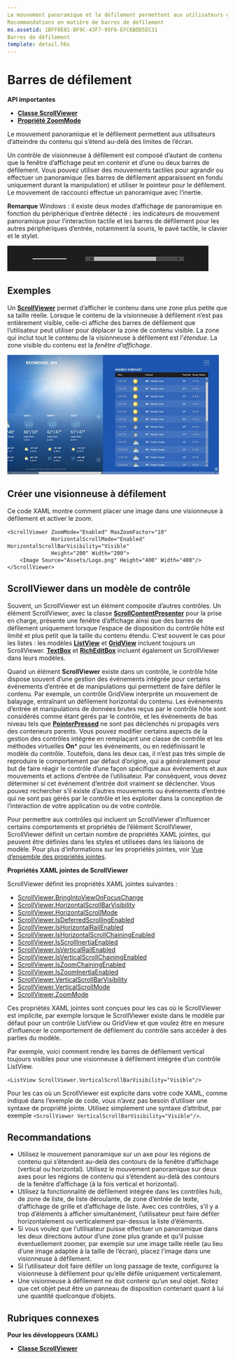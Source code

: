 ```yaml
---
Le mouvement panoramique et le défilement permettent aux utilisateurs d’atteindre du contenu qui s’étend au-delà des limites de l’écran.
Recommandations en matière de barres de défilement
ms.assetid: 1BFF0E81-BF9C-43F7-95F6-EFC6BDD5EC31
Barres de défilement
template: detail.hbs
---
```

# Barres de défilement

<span class="sidebar_heading" style="font-weight: bold;">API importantes</span>

-   [**Classe ScrollViewer**](https://msdn.microsoft.com/library/windows/apps/br209527)
-   [**Propriété ZoomMode**](https://msdn.microsoft.com/library/windows/apps/xaml/windows.ui.xaml.controls.scrollviewer.zoommode.aspx)

Le mouvement panoramique et le défilement permettent aux utilisateurs d’atteindre du contenu qui s’étend au-delà des limites de l’écran.

Un contrôle de visionneuse à défilement est composé d’autant de contenu que la fenêtre d’affichage peut en contenir et d’une ou deux barres de défilement. Vous pouvez utiliser des mouvements tactiles pour agrandir ou effectuer un panoramique (les barres de défilement apparaissent en fondu uniquement durant la manipulation) et utiliser le pointeur pour le défilement. Le mouvement de raccourci effectue un panoramique avec l’inertie.

**Remarque** Windows : il existe deux modes d’affichage de panoramique en fonction du périphérique d’entrée détecté : les indicateurs de mouvement panoramique pour l’interaction tactile et les barres de défilement pour les autres périphériques d’entrée, notamment la souris, le pavé tactile, le clavier et le stylet.

![Un exemple de contrôles de barre de défilement et d’indicateur de mouvement panoramique standard](images/SCROLLBAR.png)

## Exemples

Un [**ScrollViewer**](https://msdn.microsoft.com/library/windows/apps/xaml/windows.ui.xaml.controls.scrollviewer.aspx) permet d’afficher le contenu dans une zone plus petite que sa taille réelle. Lorsque le contenu de la visionneuse à défilement n’est pas entièrement visible, celle-ci affiche des barres de défilement que l’utilisateur peut utiliser pour déplacer la zone de contenu visible. La zone qui inclut tout le contenu de la visionneuse à défilement est l’*étendue*. La zone visible du contenu est la *fenêtre d’affichage*.

![Capture d’écran du contrôle de barre de défilement standard](images/ScrollBar_Standard.jpg)

## Créer une visionneuse à défilement

Ce code XAML montre comment placer une image dans une visionneuse à défilement et activer le zoom.

```xaml
<ScrollViewer ZoomMode="Enabled" MaxZoomFactor="10" 
              HorizontalScrollMode="Enabled" HorizontalScrollBarVisibility="Visible"
              Height="200" Width="200">
    <Image Source="Assets/Logo.png" Height="400" Width="400"/>
</ScrollViewer>
```

## ScrollViewer dans un modèle de contrôle

Souvent, un ScrollViewer est un élément composite d’autres contrôles. Un élément ScrollViewer, avec la classe [**ScrollContentPresenter**](https://msdn.microsoft.com/library/windows/apps/xaml/windows.ui.xaml.controls.scrollcontentpresenter.aspx) pour la prise en charge, présente une fenêtre d’affichage ainsi que des barres de défilement uniquement lorsque l’espace de disposition du contrôle hôte est limité et plus petit que la taille du contenu étendu. C’est souvent le cas pour les listes : les modèles [**ListView**](https://msdn.microsoft.com/library/windows/apps/xaml/windows.ui.xaml.controls.listview.aspx) et [**GridView**](https://msdn.microsoft.com/library/windows/apps/xaml/windows.ui.xaml.controls.gridview.aspx) incluent toujours un ScrollViewer. [
            **TextBox**](https://msdn.microsoft.com/library/windows/apps/xaml/windows.ui.xaml.controls.textbox.aspx) et [**RichEditBox**](https://msdn.microsoft.com/library/windows/apps/xaml/windows.ui.xaml.controls.richeditbox.aspx) incluent également un ScrollViewer dans leurs modèles.

Quand un élément **ScrollViewer** existe dans un contrôle, le contrôle hôte dispose souvent d’une gestion des événements intégrée pour certains événements d’entrée et de manipulations qui permettent de faire défiler le contenu. Par exemple, un contrôle GridView interprète un mouvement de balayage, entraînant un défilement horizontal du contenu. Les événements d’entrée et manipulations de données brutes reçus par le contrôle hôte sont considérés comme étant gérés par le contrôle, et les événements de bas niveau tels que [**PointerPressed**](https://msdn.microsoft.com/library/windows/apps/xaml/windows.ui.xaml.uielement.pointerpressed.aspx) ne sont pas déclenchés ni propagés vers des conteneurs parents. Vous pouvez modifier certains aspects de la gestion des contrôles intégrée en remplaçant une classe de contrôle et les méthodes virtuelles **On*** pour les événements, ou en redéfinissant le modèle du contrôle. Toutefois, dans les deux cas, il n’est pas très simple de reproduire le comportement par défaut d’origine, qui a généralement pour but de faire réagir le contrôle d’une façon spécifique aux événements et aux mouvements et actions d’entrée de l’utilisateur. Par conséquent, vous devez déterminer si cet événement d’entrée doit vraiment se déclencher. Vous pouvez rechercher s’il existe d’autres mouvements ou événements d’entrée qui ne sont pas gérés par le contrôle et les exploiter dans la conception de l’interaction de votre application ou de votre contrôle.

Pour permettre aux contrôles qui incluent un ScrollViewer d’influencer certains comportements et propriétés de l’élément ScrollViewer, ScrollViewer définit un certain nombre de propriétés XAML jointes, qui peuvent être définies dans les styles et utilisées dans les liaisons de modèle. Pour plus d’informations sur les propriétés jointes, voir [Vue d’ensemble des propriétés jointes](../xaml-platform/attached-properties-overview.md).

**Propriétés XAML jointes de ScrollViewer**

ScrollViewer définit les propriétés XAML jointes suivantes :
- [ScrollViewer.BringIntoViewOnFocusChange](https://msdn.microsoft.com/library/windows/apps/xaml/windows.ui.xaml.controls.scrollviewer.bringintoviewonfocuschange.aspx) 
- [ScrollViewer.HorizontalScrollBarVisibility](https://msdn.microsoft.com/library/windows/apps/xaml/windows.ui.xaml.controls.scrollviewer.horizontalscrollbarvisibility.aspx) 
- [ScrollViewer.HorizontalScrollMode](https://msdn.microsoft.com/library/windows/apps/xaml/windows.ui.xaml.controls.scrollviewer.horizontalscrollmode.aspx)
- [ScrollViewer.IsDeferredScrollingEnabled](https://msdn.microsoft.com/library/windows/apps/xaml/windows.ui.xaml.controls.scrollviewer.isdeferredscrollingenabled.aspx) 
- [ScrollViewer.IsHorizontalRailEnabled](https://msdn.microsoft.com/library/windows/apps/xaml/windows.ui.xaml.controls.scrollviewer.ishorizontalrailenabled.aspx)
- [ScrollViewer.IsHorizontalScrollChainingEnabled](https://msdn.microsoft.com/library/windows/apps/xaml/windows.ui.xaml.controls.scrollviewer.ishorizontalscrollchainingenabled.aspx) 
- [ScrollViewer.IsScrollInertiaEnabled](https://msdn.microsoft.com/library/windows/apps/xaml/windows.ui.xaml.controls.scrollviewer.isscrollinertiaenabled.aspx)
- [ScrollViewer.IsVerticalRailEnabled](https://msdn.microsoft.com/library/windows/apps/xaml/windows.ui.xaml.controls.scrollviewer.isverticalrailenabled.aspx)
- [ScrollViewer.IsVerticalScrollChainingEnabled](https://msdn.microsoft.com/library/windows/apps/xaml/windows.ui.xaml.controls.scrollviewer.isverticalscrollchainingenabled.aspx) 
- [ScrollViewer.IsZoomChainingEnabled](https://msdn.microsoft.com/library/windows/apps/xaml/windows.ui.xaml.controls.scrollviewer.iszoominertiaenabled.aspx)
- [ScrollViewer.IsZoomInertiaEnabled](https://msdn.microsoft.com/library/windows/apps/xaml/windows.ui.xaml.controls.scrollviewer.iszoominertiaenabled.aspx)
- [ScrollViewer.VerticalScrollBarVisibility](https://msdn.microsoft.com/library/windows/apps/xaml/windows.ui.xaml.controls.scrollviewer.verticalscrollbarvisibilityproperty.aspx) 
- [ScrollViewer.VerticalScrollMode](https://msdn.microsoft.com/library/windows/apps/xaml/windows.ui.xaml.controls.scrollviewer.verticalscrollmode.aspx)
- [ScrollViewer.ZoomMode](https://msdn.microsoft.com/library/windows/apps/xaml/windows.ui.xaml.controls.scrollviewer.zoommode.aspx)

Ces propriétés XAML jointes sont conçues pour les cas où le ScrollViewer est implicite, par exemple lorsque le ScrollViewer existe dans le modèle par défaut pour un contrôle ListView ou GridView et que voulez être en mesure d’influencer le comportement de défilement du contrôle sans accéder à des parties du modèle.

Par exemple, voici comment rendre les barres de défilement vertical toujours visibles pour une visionneuse à défilement intégrée d’un contrôle ListView.
```xaml
<ListView ScrollViewer.VerticalScrollBarVisibility="Visible"/> 
```

Pour les cas où un ScrollViewer est explicite dans votre code XAML, comme indiqué dans l’exemple de code, vous n’avez pas besoin d’utiliser une syntaxe de propriété jointe. Utilisez simplement une syntaxe d’attribut, par exemple `<ScrollViewer VerticalScrollBarVisibility="Visible"/>`.


## Recommandations

-   Utilisez le mouvement panoramique sur un axe pour les régions de contenu qui s’étendent au-delà des contours de la fenêtre d’affichage (vertical ou horizontal). Utilisez le mouvement panoramique sur deux axes pour les régions de contenu qui s’étendent au-delà des contours de la fenêtre d’affichage (à la fois vertical et horizontal).
-   Utilisez la fonctionnalité de défilement intégrée dans les contrôles hub, de zone de liste, de liste déroulante, de zone d’entrée de texte, d’affichage de grille et d’affichage de liste. Avec ces contrôles, s’il y a trop d’éléments à afficher simultanément, l’utilisateur peut faire défiler horizontalement ou verticalement par-dessus la liste d’éléments.
-   Si vous voulez que l’utilisateur puisse effectuer un panoramique dans les deux directions autour d’une zone plus grande et qu’il puisse éventuellement zoomer, par exemple sur une image taille réelle (au lieu d’une image adaptée à la taille de l’écran), placez l’image dans une visionneuse à défilement.
-   Si l’utilisateur doit faire défiler un long passage de texte, configurez la visionneuse à défilement pour qu’elle défile uniquement verticalement.
-   Une visionneuse à défilement ne doit contenir qu’un seul objet. Notez que cet objet peut être un panneau de disposition contenant quant à lui une quantité quelconque d’objets.

## Rubriques connexes

**Pour les développeurs (XAML)**
* [**Classe ScrollViewer**](https://msdn.microsoft.com/library/windows/apps/br209527)


<!--HONumber=Mar16_HO1-->


